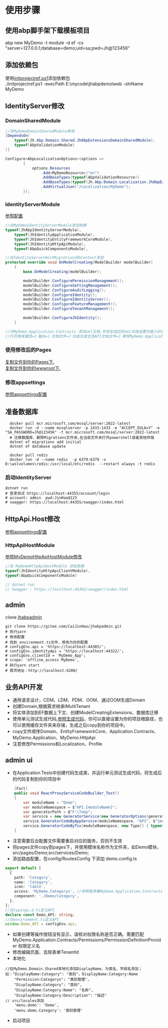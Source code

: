 # 使用步骤

## 使用abp脚手架下载模板项目

 abp new MyDemo -t module -d ef -cs "server=127.0.0.1;database=demo;uid=sa;pwd=Jh@123456"  

## 添加依赖包

使用[initprojectref.ps1](./docs/shell/initprojectref.ps1)添加依赖包  
./initprojectref.ps1 -execPath E:\mycode\jhabpdemo\web -slnName MyDemo  

## IdentityServer修改

### DomainSharedModule

``` C#
//在MyDemoDomainSharedModule修改
[DependsOn(
    typeof(Jh.Abp.Domain.Shared.JhAbpExtensionsDomainSharedModule),
    typeof(AbpValidationModule)
)]

Configure<AbpLocalizationOptions>(options =>
        {
            options.Resources
                .Add<MyDemoResource>("en")
                .AddBaseTypes(typeof(AbpValidationResource))
                .AddBaseTypes(typeof(Jh.Abp.Domain.Localization.JhAbpExtensionsResource))
                .AddVirtualJson("/Localization/MyDemo");
        });
```

### IdentityServerModule

[参照配置](./modules/overwrite/identity/host/Jh.Abp.JhIdentity.IdentityServer/JhIdentityIdentityServerModule.cs)

``` C#
//在MyDemoIdentityServerModule添加依赖
typeof(JhAbpIdentityServerModule),
    typeof(JhIdentityApplicationModule),
    typeof(JhIdentityEntityFrameworkCoreModule),
    typeof(JhIdentityHttpApiModule),
    typeof(AbpQuickComponentsModule),

//在IdentityServerHostMigrationsDbContext添加
protected override void OnModelCreating(ModelBuilder modelBuilder)
    {
        base.OnModelCreating(modelBuilder);

        modelBuilder.ConfigurePermissionManagement();
        modelBuilder.ConfigureSettingManagement();
        modelBuilder.ConfigureAuditLogging();
        modelBuilder.ConfigureIdentity();
        modelBuilder.ConfigureIdentityServer();
        modelBuilder.ConfigureFeatureManagement();
        modelBuilder.ConfigureTenantManagement();

        modelBuilder.ConfigureJhIdentity();
    }

//为MyDemo.Application.Contracts 添加xml文档,并将生成后的xml文档设置为嵌入的资源
//打开类库属性=》输出=》文档文件=》勾选生成包含API文档文件=》填写MyDemo.Application.Contracts.xml=>生成当前类库=》右键生成的文件=》生成操作=》嵌入的资源

```

### 使用修改后的Pages

[复制文件到你的Pages下.](./modules/overwrite/identity/host/Jh.Abp.JhIdentity.IdentityServer/Pages)  
[复制文件到你的wwwroot下.](./modules/overwrite/identity/host/Jh.Abp.JhIdentity.IdentityServer/wwwroot)  

### 修改appsettings

[参照appsettings配置](./modules/overwrite/identity/host/Jh.Abp.JhIdentity.IdentityServer/appsettings.json)  

## 准备数据库

``` shell
  docker pull mcr.microsoft.com/mssql/server:2022-latest
  docker run -d --name mssqlserver -p 1433:1433 -e "ACCEPT_EULA=Y" -e "SA_PASSWORD=Jh@123456" -t mcr.microsoft.com/mssql/server:2022-latest
  # 迁移数据库，删除Migrations文件夹,在当前文件夹打开powershell或者其他终端
  dotnet ef migrations add initial
  dotnet ef database update

  docker pull redis
  docker run -d --name redis  -p 6379:6379 -v D:\wslvolumes\redis:/usr/local/etc/redis  --restart always -t redis
```

### 启动IdentityServer

``` shell
dotnet run
# 登录测试 https://localhost:44355/account/login 
# account: admin  pwd:JinHao@123
# swagger: https://localhost:44355/swagger/index.html
```

## HttpApi.Host修改

[参照appsettings配置](https://gitee.com/CaiJinHao/jhabpdemo/blob/master/web/host/MyDemo.HttpApi.Host/appsettings.json)

### HttpApiHostModule

[参照MyDemoHttpApiHostModule修改](https://gitee.com/CaiJinHao/jhabpdemo/blob/master/web/host/MyDemo.HttpApi.Host/MyDemoHttpApiHostModule.cs)

``` C#
//在 MyDemoHttpApiHostModule 添加依赖
typeof(JhIdentityHttpApiClientModule),
typeof(AbpQuickComponentsModule)

// dotnet run
// Swagger : https://localhost:44362/swagger/index.html
```

## admin

clone [jhabpadmin](https://gitee.com/CaiJinHao/jhabpadmin/tree/dev/jhabpadmin)

``` shell
git clone https://gitee.com/CaiJinHao/jhabpadmin.git
# 执行yarn 
# 修改配置
# 找到 environment.ts文件，修改为你的配置
# configEnv.api = 'https://localhost:44385/';
# configEnv.identityApi = 'https://localhost:44322/';
# configEnv.clientId = 'MyDemo_App';
# scope: 'offline_access MyDemo',
# 执行yarn start
# 首页地址：http://localhost:4200/
```

## 业务API开发

* 通用语言设计，CDM、LDM、PDM、OOM、通过OOM生成Domain
* 创建Domain,根据需求继承IMultiTenant
* 将实体添加到EF数据上下文、创建ModelCreatingExtensions、数据库迁移
* 使用单元测试生成代码,[参照生成代码](./modules/overwrite/identity/test/Jh.Abp.JhIdentity.Domain.Tests/JhSourceGeneratorCommon/GeneratorServiceTest.cs)，你可以直接设置为你的项目根路径，也可以使用缓存文件夹来存储，生成之后copy到你的项目中。
* copy文件顺序Domain、EntityFrameworkCore、Application.Contracts、MyDemo.Application、MyDemo.HttpApi
* 注意修改Permissions和Localization、Profile

## admin ui

* 在Application.Tests中创建代码生成类，并运行单元测试生成代码，将生成后的代码复制到你的项目中

```C#
    [Fact]
    public void ReactProxyServiceCodeBuilder_Test()
    {
        var moduleName = "Demo";
        var moduleNamespace = $"API.{moduleName}";
        var generatorPath = @"F:\Temp";
        var service = new GeneratorService(new GeneratorOptions(generatorPath), GneratorType.AllField);
        service.GeneratorCodeByAppService(moduleNamespace, "API", $"{moduleName}_API", new Type[] { typeof(CategoryController) });
        service.GeneratorCodeByTsx(moduleNamespace, new Type[] { typeof(CategoryDto) }, moduleName);
    }
```

* 注意需要后台配置文件需要重启对应的服务，否则不生效
* 将pages文件copy到pages下，并使用模块名称作为文件夹，如Demo模块，src/pages/Demo;src/services/Demo;
* 添加路由配置，在config/RoutesConfig 下添加 demo.config.ts

``` typescript
export default [
  {
    path: 'Category',
    name: 'Category',
    icon: 'table',
    access: 'MyDemo.Categorys', //参照程序集MyDemo.Application.Contracts/Permissions/PermissionDefinitionProvider定义名
    component: './Demo/Category',
  },
];
//在typings.d.ts定义API 
declare const Demo_API: string;
//在environment.ts定义API 
window.Demo_API = configEnv.api;
```

* 如果创建等操作按钮没有显示，请核对权限名称是否正确。需要匹配MyDemo.Application.Contracts/Permissions/PermissionDefinitionProvider 权限定义名
* 修改编辑页面、去除表单TenantId
* 本地化

```shell
//在MyDemo.Domain.Shared本地化添加DisplayName，为类名、字段名添加；如："DisplayName:Category": "类别"，DisplayName:Category:Name
    "Permission:Categorys": "类别管理",
    "DisplayName:Category": "类别",
    "DisplayName:Category:Name": "名称",
    "DisplayName:Category:Description": "描述"
// src/locales添加
    'menu.demo': 'Demo',
    'menu.demo.Category': '类别管理'
```

* 启动项目
